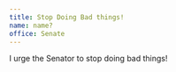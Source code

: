 ```yaml
---
title: Stop Doing Bad things!
name: name?
office: Senate
---
```

I urge the Senator to stop doing bad things!
